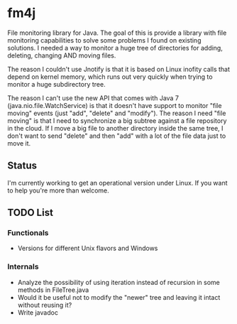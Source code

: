 # fm4j

File monitoring library for Java. The goal of this is provide a library with
file monitoring capabilities to solve some problems I found on existing
solutions. I needed a way to monitor a huge tree of directories for adding,
deleting, changing AND moving files.

The reason I couldn't use Jnotify is that it is based on Linux inofity calls
that depend on kernel memory, which runs out very quickly when trying to
monitor a huge subdirectory tree.

The reason I can't use the new API that comes with Java 7
(java.nio.file.WatchService) is that it doesn't have support to monitor
"file moving" events (just "add", "delete" and "modify"). The reason I need
"file moving" is that I need to synchronize a big subtree against a file
repository in the cloud. If I move a big file to another directory inside the
same tree, I don't want to send "delete" and then "add" with a lot of the file
data just to move it.

## Status

I'm currently working to get an operational version under Linux. If you want
to help you're more than welcome.

## TODO List

### Functionals

* Versions for different Unix flavors and Windows

### Internals

* Analyze the possibility of using iteration instead of recursion in some methods in FileTree.java
* Would it be useful not to modify the "newer" tree and leaving it intact without reusing it?
* Write javadoc

